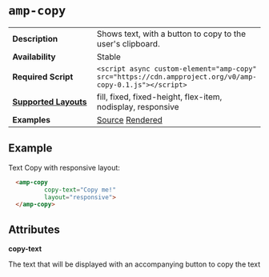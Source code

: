 <!---
Copyright 2016 The AMP HTML Authors. All Rights Reserved.

Licensed under the Apache License, Version 2.0 (the "License");
you may not use this file except in compliance with the License.
You may obtain a copy of the License at

      http://www.apache.org/licenses/LICENSE-2.0

Unless required by applicable law or agreed to in writing, software
distributed under the License is distributed on an "AS-IS" BASIS,
WITHOUT WARRANTIES OR CONDITIONS OF ANY KIND, either express or implied.
See the License for the specific language governing permissions and
limitations under the License.
-->

# <a name="amp-copy"></a> `amp-copy`

<table>
  <tr>
    <td width="40%"><strong>Description</strong></td>
    <td>Shows text, with a button to copy to the user's clipboard.</td>
  </tr>
  <tr>
    <!-- TODO: Change this? -->
    <td width="40%"><strong>Availability</strong></td>
    <td>Stable</td>
  </tr>
  <tr>
    <td width="40%"><strong>Required Script</strong></td>
    <td><code>&lt;script async custom-element="amp-copy" src="https://cdn.ampproject.org/v0/amp-copy-0.1.js">&lt;/script></code></td>
  </tr>
  <tr>
    <td class="col-fourty"><strong><a href="https://www.ampproject.org/docs/guides/responsive/control_layout.html">Supported Layouts</a></strong></td>
    <td>fill, fixed, fixed-height, flex-item, nodisplay, responsive</td>
  </tr>
  <tr>
    <td width="40%"><strong>Examples</strong></td>
    <td>
      <a href="https://github.com/ampproject/amphtml/blob/master/examples/copy.amp.html">Source</a>
      <a href="https://cdn.rawgit.com/ampproject/amphtml/master/examples/copy.amp.html">Rendered</a>
    </td>
  </tr>
</table>

## Example

Text Copy with responsive layout:

```html
  <amp-copy
          copy-text="Copy me!"
          layout="responsive">
  </amp-copy>
```

## Attributes

**copy-text**

The text that will be displayed with an accompanying button to copy the text
